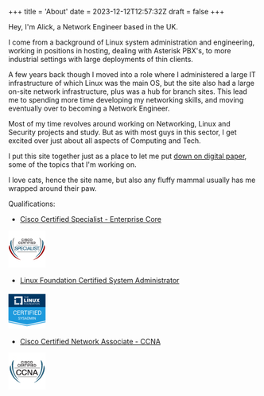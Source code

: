 +++
title = 'About'
date = 2023-12-12T12:57:32Z
draft = false
+++

Hey, I'm Alick, a Network Engineer based in the UK.

I come from a background of Linux system administration and engineering, working in positions in hosting, dealing with Asterisk PBX's, to more industrial settings with large deployments of thin clients. 

A few years back though I moved into a role where I administered a large IT infrastructure of which Linux was the main OS, but  the site also had a large on-site network infrastructure, plus was a hub for branch sites. This lead me to spending more time developing my networking skills, and moving eventually over to becoming a Network Engineer. 

Most of my time revolves around working on Networking, Linux and Security projects and study. But as with most guys in this sector, I get excited over just about all aspects of Computing and Tech.

I put this site together just as a place to let me put [down on digital paper](https://cablekitten.co.uk), some of the topics that I'm working on.

I love cats, hence the site name, but also any fluffy mammal usually has me wrapped around their paw.

Qualifications:

- [Cisco Certified Specialist - Enterprise Core](https://www.credly.com/users/alick-mitchell/badges)

![Cisco Certified Specialist - Enterprise Core](encor-75x75.jpg)

- [Linux Foundation Certified System Administrator](https://www.credly.com/users/alick-mitchell/badges)

![Linux Foundation Certified System Administrator](lfcs-75x75.png)

- [Cisco Certified Network Associate - CCNA](https://www.credly.com/users/alick-mitchell/badges)

![Cisco Certified Network Associate - CCNA ](ccna_sm.jpg)


